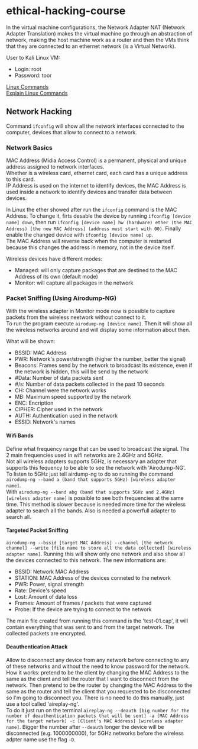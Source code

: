 # ethical-hacking-course
In the virtual machine configurations, the Network Adapter NAT (Network Adapter Translation) makes the virtual machine go through an abstraction of network,
making the host machine work as a router and then the VMs think that they are connected to an ethernet network (is a Virtual Network).<br>

User to Kali Linux VM:
* Login: root
* Password: toor

[Linux Commands](https://www.mediacollege.com/linux/command/linux-command.html)<br>
[Explain Linux Commands](https://explainshell.com/)

## Network Hacking
Command `ifconfig` will show all the network interfaces connected to the computer, devices that allow to connect to a network.

### Network Basics
MAC Address (Midia Access Control) is a permanent, physical and unique address assigned to network interfaces.<br>
Whether is a wireless card, ethernet card, each card has a unique address to this card.<br>
IP Address is used on the internet to identify devices, the MAC Address is used inside a network to identify devices and transfer data between devices.

In Linux the ether showed after run the `ifconfig` command is the MAC Address. To change it, firts desable the device by running `ifconfig [device name] down`, 
then run `ifconfig [device name] hw (hardware) ether (the MAC Address) [the new MAC Address] (address must start with 00)`. Finally enable the changed device with 
`ifconfig [device name] up`.<br>
The MAC Address will reverse back when the computer is restarted because this changes the address in memory, not in the device itself.<br>

Wireless devices have different modes:
* Managed: will only capture packages that are destined to the MAC Address of its own (default mode)
* Monitor: will capture all packages in the network

### Packet Sniffing (Using Airodump-NG)
With the wireless adapter in Monitor mode now is possible to capture packets from the wireless neetwork without connect to it.<br>
To run the program execute `airodump-ng [device name]`. Then it will show all the wireless networks around and will display some information about then.

What will be shown:
* BSSID: MAC Address
* PWR: Network's power/strength (higher the number, better the signal)
* Beacons: Frames send by the network to broadcast its existence, even if the network is hidden, this will be send by the network
* #Data: Number of data packets sent
* #/s: Number of data packets collected in the past 10 seconds
* CH: Channel were the network works
* MB: Maximum speed supported by the network
* ENC: Encription
* CIPHER: Cipher used in the network
* AUTH: Authentication used in the network
* ESSID: Network's names

#### Wifi Bands
Define what frequency range that can be used to broadcast the signal. The 2 main frequencies used in wifi networks are 2.4GHz and 5GHz.<br>
Not all wireless adapters supports 5GHz, is necessary an adapter that supports this fequency to be able to see the network with 'Airodump-NG'.<br>
To listen to 5GHz just tell airdump-ng to do so running the command `airodump-ng --band a (band that supports 5GHz) [wireless adapter name]`.<br>
With `airodump-ng --band abg (band that supports 5GHz and 2.4GHz) [wireless adapter name]` is possible to see both frequencies at the same time. This method is slower 
because is needed more time for the wireless adapter to search all the bands. Also is needed a powerfull adapter to search all.

#### Targeted Packet Sniffing
`airodump-ng --bssid [target MAC Address] --channel [the network channel] --write [file name to store all the data collected] [wireless adapter name]`. Running this will show only one
network and also show all the devices connected to this network. The new informations are:
* BSSID: Network MAC Address
* STATION: MAC Address of the devices conneted to the network
* PWR: Power, signal strength
* Rate: Device's speed
* Lost: Amount of data loss
* Frames: Amount of frames / packets that were captured
* Probe: If the device are trying to connect to the network

The main file created from running this command is the 'test-01.cap', it will contain everything that was sent to and from the target network. The collected packets are encrypted.

#### Deauthentication Attack
Allow to disconnect any device from any network before connecting to any of these networks and without the need to know password for the network.<br>
How it works: pretend to be the client by changing the MAC Address to the same as the client and tell the router that I want to disconnect from the network. Then pretend to be the router by changing the MAC Address to the same as the router and tell the client that you requested to be disconnected so I'm going to disconnect you. There is no need to do this manually, just use a tool called 'aireplay-ng'.<br>
To do it just run on the terminal `aireplay-ng --deauth [big number for the number of deauthentication packets that will be sent] -a [MAC Address for the target network] -c [Client's MAC Address] [wireless adapter name]`. Bigger the number after `--deauth` longer the device will be disconnected (e.g. 1000000000), for 5GHz networks before the wireless adpter name use the flag `-D`.